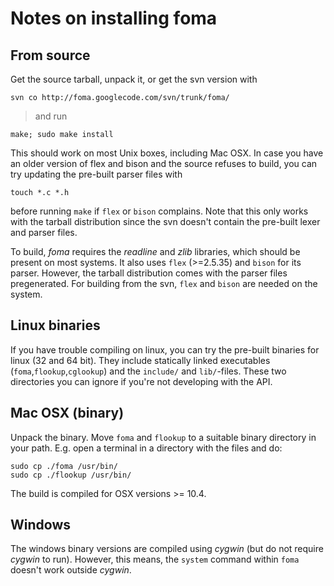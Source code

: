 # Notes on installing foma #

## From source ##

Get the source tarball, unpack it, or get the svn version with

```
svn co http://foma.googlecode.com/svn/trunk/foma/
```

> and run

```
make; sudo make install
```

This should work on most Unix boxes, including Mac OSX. In case you have an older version of flex and bison and the source refuses to build, you can try updating the pre-built parser files with

```
touch *.c *.h
```

before running `make` if `flex` or `bison` complains. Note that this only works with the tarball distribution since the svn doesn't contain the pre-built lexer and parser files.

To build, _foma_ requires the _readline_ and _zlib_ libraries, which should be present on most systems.  It also uses `flex` (>=2.5.35) and `bison` for its parser. However, the tarball distribution comes with the parser files pregenerated.  For building from the svn, `flex` and `bison` are needed on the system.

## Linux binaries ##

If you have trouble compiling on linux, you can try the pre-built binaries for linux (32 and 64 bit). They include statically linked executables (`foma`,`flookup`,`cglookup`) and the `include/` and `lib/`-files.  These two directories you can ignore if you're not developing with the API.

## Mac OSX (binary) ##

Unpack the binary. Move `foma` and `flookup` to a suitable binary directory in your path. E.g. open a terminal in a directory with the files and do:

```
sudo cp ./foma /usr/bin/
sudo cp ./flookup /usr/bin/
```

The build is compiled for OSX versions >= 10.4.

## Windows ##

The windows binary versions are compiled using _cygwin_ (but do not require _cygwin_ to run). However, this means, the `system` command within `foma` doesn't work outside _cygwin_.